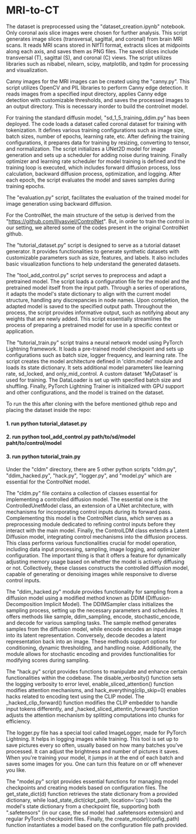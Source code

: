 # MRI-to-CT

The dataset is preprocessed using the "dataset_creation.ipynb" notebook. Only coronal axis slice images were chosen for further analysis. This script generates image slices (transversal, sagittal, and coronal) from brain MRI scans. It reads MRI scans stored in NIfTI format, extracts slices at midpoints along each axis, and saves them as PNG files. The saved slices include transversal (T), sagittal (S), and coronal (C) views. The script utilizes libraries such as nibabel, nilearn, scipy, matplotlib, and tqdm for processing and visualization.

Canny images for the MRI images can be created using the "canny.py". This script utilizes OpenCV and PIL libraries to perform Canny edge detection. It reads images from a specified input directory, applies Canny edge detection with customizable thresholds, and saves the processed images to an output directory. This is necessary inorder to build the controlnet model.

For training the standard diffusin model, "sd_1_5_training_ddim.py" has been deployed. The code loads a dataset called coronal dataset for training with tokenization. It defines various training configurations such as image size, batch sizes, number of epochs, learning rate, etc. After defining the training configurations, it prepares data for training by resizing, converting to tensor, and normalization. The script initializes a UNet2D model for image generation and sets up a scheduler for adding noise during training. Finally optimizer and learning rate scheduler for model training is defined and the training loop is executed, which includes forward diffusion process, loss calculation, backward diffusion process, optimization, and logging. After each epoch, the script evaluates the model and saves samples during training epochs.

The "evaluation.py" script, facilitates the evaluation of the trained model for image generation using backward diffusion.

For the ControlNet, the main structure of the setup is derived from the "https://github.com/lllyasviel/ControlNet". But, in order to train the control in our setting, we altered some of the codes present in the original ControlNet github.

The "tutorial_dataset.py" script is designed to serve as a tutorial dataset generator. It provides functionalities to generate synthetic datasets with customizable parameters such as size, features, and labels. It also includes basic visualization functions to help understand the generated datasets.

The "tool_add_control.py" script serves to preprocess and adapt a pretrained model. The script loads a configuration file for the model and the pretrained model itself from the input path. Through a series of operations, it adapts the model's state dictionary to align with the current model structure, handling any discrepancies in node names. Upon completion, the adapted model is saved to the specified output path. Throughout the process, the script provides informative output, such as notifying about any weights that are newly added. This script essentially streamlines the process of preparing a pretrained model for use in a specific context or application.

The "tutorial_train.py" script trains a neural network model using PyTorch Lightning framework. It loads a pre-trained model checkpoint and sets up configurations such as batch size, logger frequency, and learning rate. The script creates the model architecture defined in 'cldm.model' module and loads its state dictionary. It sets additional model parameters like learning rate, sd_locked, and only_mid_control.
A custom dataset 'MyDataset' is used for training. The DataLoader is set up with specified batch size and shuffling. Finally, PyTorch Lightning Trainer is initialized with GPU support and other configurations, and the model is trained on the dataset.

To run the this after cloning with the before mentioned github repo and placing the dataset inside the repo:
#### 1. run python tutorial_dataset.py
#### 2. run python tool_add_control.py path/to/sd/model paht/to/control/model
#### 3. run python tutorial_train.py

Under the "cldm" directory, there are 5 other python scripts "cldm.py", "ddim_hacked.py", "hack.py", "logger.py", and "model.py" which are essential for the ControlNet model.

The "cldm.py" file contains a collection of classes essential for implementing a controlled diffusion model. The essential one is the ControlledUnetModel class, an extension of a UNet architecture, with mechanisms for incorporating control inputs during its forward pass. Complementing this model is the ControlNet class, which serves as a preprocessing module dedicated to refining control inputs before they interact with the main model. Finally, the ControlLDM class extends a Latent Diffusion model, integrating control mechanisms into the diffusion process. This class performs various functionalities crucial for model operation, including data input processing, sampling, image logging, and optimizer configuration. The important thing is that it offers a feature for dynamically adjusting memory usage based on whether the model is actively diffusing or not. Collectively, these classes constructs the controlled diffusion model, capable of generating or denoising images while responsive to diverse control inputs.

The "ddim_hacked.py" module provides functionality for sampling from a diffusion model using a modified method known as DDIM (Diffusion-Decomposition Implicit Model). The DDIMSampler class initializes the sampling process, setting up the necessary parameters and schedules. It offers methods like sample, ddim_sampling, encode, stochastic_encode, and decode for various sampling tasks. The sample method generates samples from the diffusion model, while encode encodes an input image into its latent representation. Conversely, decode decodes a latent representation back into an image. These methods support options for conditioning, dynamic thresholding, and handling noise. Additionally, the module allows for stochastic encoding and provides functionalities for modifying scores during sampling.

The "hack.py" script provides functions to manipulate and enhance certain functionalities within the codebase. The disable_verbosity() function sets the logging verbosity to error level, enable_sliced_attention() function modifies attention mechanisms, and hack_everything(clip_skip=0) enables hacks related to encoding text using the CLIP model. The _hacked_clip_forward() function modifies the CLIP embedder to handle input tokens differently, and _hacked_sliced_attentin_forward() function adjusts the attention mechanism by splitting computations into chunks for efficiency.

The logger.py file has a special tool called ImageLogger, made for PyTorch Lightning. It helps in logging images while training. This tool is set up to save pictures every so often, usually based on how many batches you've processed. It can adjust the brightness and number of pictures it saves. When you're training your model, it jumps in at the end of each batch and saves some images for you. One can turn this feature on or off whenever you like.

The "model.py" script provides essential functions for managing model checkpoints and creating models based on configuration files. The get_state_dict(d) function retrieves the state dictionary from a provided dictionary, while load_state_dict(ckpt_path, location='cpu') loads the model's state dictionary from a checkpoint file, supporting both ".safetensors" (in our case, the sd model had .safetensors extension) and regular PyTorch checkpoint files. Finally, the create_model(config_path) function instantiates a model based on the configuration file path provided.
